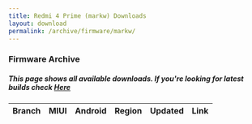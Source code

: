 ```yaml
---
title: Redmi 4 Prime (markw) Downloads
layout: download
permalink: /archive/firmware/markw/
---
```


### Firmware Archive
##### This page shows all available downloads. If you're looking for latest builds check [Here](/firmware/markw/)


<div class="table-responsive-md" id="table-wrapper">
<table id="firmware" class="compact table table-striped table-hover table-sm">
    <thead class="thead-dark">
        <tr>
            <th>Branch</th>
            <th>MIUI</th>
            <th>Android</th>
            <th>Region</th>
            <th>Updated</th>
            <th>Link</th>
        </tr>
    </thead>
    <script>loadFirmwareDownloads('markw', 'full')</script>
</table>
</div>

